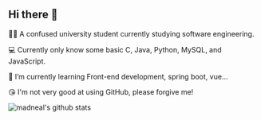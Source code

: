 ## Hi there 👋

🧑‍💻 A confused university student currently studying software engineering.

💻 Currently only know some basic C, Java, Python, MySQL, and JavaScript.

🌱 I’m currently learning Front-end development, spring boot, vue...

😘 I'm not very good at using GitHub, please forgive me!

![madneal's github stats](https://github-readme-stats.vercel.app/api?username=JeanAulis&show_icons=true&theme=radical)

<!--
**JeanAulis/JeanAulis** is a ✨ _special_ ✨ repository because its `README.md` (this file) appears on your GitHub profile.

Here are some ideas to get you started:

- 🔭 I’m currently working on ...
- 🌱 I’m currently learning ...
- 👯 I’m looking to collaborate on ...
- 🤔 I’m looking for help with ...
- 💬 Ask me about ...
- 📫 How to reach me: ...
- 😄 Pronouns: ...
- ⚡ Fun fact: ...
-->
